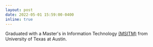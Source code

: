 ```yaml
---
layout: post
date: 2022-05-01 15:59:00-0400
inline: true
---
```


Graduated with a Master's in Information Technology [(MSITM)](https://www.mccombs.utexas.edu/graduate/specialized-masters/ms-it-and-management/) from University of Texas at Austin.
